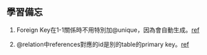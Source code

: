 ## 學習備忘
1. Foreign Key在1-1關係時不用特別加@unique，因為會自動生成。[ref](https://www.prisma.io/docs/concepts/components/prisma-schema/relations/one-to-one-relations#relational-databases)

2. @relation中references對應的id是別的table的primary key。[ref](https://www.prisma.io/docs/concepts/components/prisma-schema/relations#relations-in-the-database)
